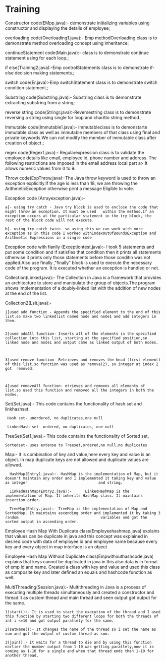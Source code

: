 # Training
Constructor code(EMpp.java):- demonstrate initializing variables using constructor and displaying the details of employee;

overloading code(Overloading1.java):- Emp methodOverloading class is to demonstrate method overloading concept using inheritance;

continueStatement code(Main.java):- class is to demonstrate continue statement using for each loop.;

if else(Training2.java):-Emp controlStatements class is to demonstrate if-else decision making statements.;

switch code(Er.java):-Emp switchStatement class is to demonstrate switch condition statement.;

Substring code(Substring.java):- Substring class is to demonstrate extracting substring from a string;

reverse string code(Stringr.java):-Reversestring class is to demonstrate reversing a string using single for loop and charAto string method.;

Immutable code(Immutable1.java):- Immutableclass is to demonstarte immutable class as well as immutable members of that class using final and private keywords.We can not modify the member of immutable class after creation of object.;

regex code(Regex1.java):-  Regularexpression class is to validate the employee details like email, employee id, phone number and address. The following restrictions are imposed in the email address local part a> It allows numeric values from 0 to 9.

Throw code(ExpThrow.java):-The Java throw keyword is used to throw an exception explicitly.If the age is less than 18, we are throwing the ArithmeticException otherwise print a message Eligible to vote.

Exception code (Arrayexception.java):-

    a]- using try catch - Java try block is used to enclose the code that might throw an exception. It must be used   within the method.If an exception occurs at the particular statement in the try block, the rest of the block code will not execute. 

    b]- using try catch twice- so using this we can work with more exception as in this code I worked withIndexOutOfBoundsException and Arithmetic Expressions in a single code         
                                       
Exception code with fianlly (Exceptiontest.java):- I took 5 statements and put some condition and if satisfies that condition then it prints all statements otherwise it prints only those statements before those conditin was not applied.Also use finally ,"finally" block is used to execute the necessary code of the program. It is executed whether an exception is handled or not.  

Collection(Linked.java):- The Collection in Java is a framework that provides an architecture to store and manipulate the group of objects.The program shows implementation of a doubly-linked list with the addition of new nodes at the end of the list. 
 
Collection2(Lsit.java):- 

    1]used add function - Appends the specified element to the end of this list,so make two linkedlist named node and node1 and add integers in them.


    2]used addAll function- Inserts all of the elements in the specified collection into this list, starting at the specified position,so linked node and node1 and output came as linked output of both nodes.
                         
                         
                         
    3]used remove function- Retrieves and removes the head (first element) of this list,so function was used as remove(2), so integer at index 2 got  removed.
                         
                         
                         
    4]used removeAll function- etrieves and removes all elements of list,so used this function and removed all the integers in both the nodes.
             
             
Set(Set.java):-  This code contains the functionality of hash set and linkhashset.

     Hash set- unordered, no duplicates,one null
                
     LinkedHash set- ordered, no duplicates, one null
                
                
       
TreeSet(Set1.java):- This code contains the functionality of Sorted set.

    Sortedset- uses extense to Treeset,ordered,no null,no duplicates
                     
                     
Map:- It is combination of key and value,here every key and value is an object.
      In map duplicate keys are not allowed and duplicate values are allowed.
      
      HashMap(Entry1.java):- HashMap is the implementation of Map, but it doesn't maintain any order and I implemented it taking key and value as integer                                and string.

      LinkedHashMap(Entry2.java):-  	LinkedHashMap is the implementation of Map. It inherits HashMap class. It maintains insertion order.

      TreeMap(Entry.java):- TreeMap is the implementation of Map and SortedMap. It maintains ascending order and implemented it by taking 3 random                                     variables and got the sorted output in ascending order.
      
      
Employee Hash Map With Duplicate class(Employeehashmap.java) explains that values can be duplicate in java and this concept was explained in desired code with data of employee id and employee name because every key and every object in map interface is an object


Employee Hash Map Without Duplicate class(Empwithouthashcode.java) explains that keys cannot be duplicated in java in this also data is in format of emp id and name. Created a class with  key and value and used this class as  composite key and later defined an equals and hashcode function as well.

MultiThreading(Session.java):- Multithreading in Java is a process of executing multiple threads simultaneously and created a constructor and thread it as custom thread and main thread and seen output got output for the same.

    1)start():- It is used to start the execution of the thread and I used this function by starting two different loops for both the threads of int i <=10 and got output parallely for the same.
                               
    2)setName():- It changes the name of the thread so i set the name as sum and got the output of custom thread as sum.
                               
    3)join():- It waits for a thread to die and by using this function earlier the number output from 1-10 was getting parallely,now it is coming as 1-10 for a single and when that thread ends then 1-10 for another thread.















                     
                     
                
                         
                         
                         
                                       
                                       

